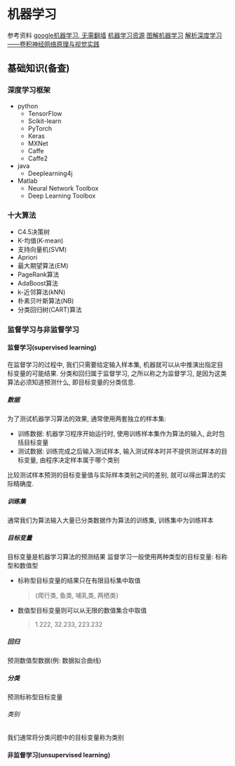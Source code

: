 # 机器学习

参考资料
[google机器学习, 无需翻墙](https://developers.google.cn/machine-learning/crash-course/)
[机器学习资源](https://github.com/allmachinelearning/MachineLearning)
[图解机器学习](http://www.r2d3.us/%E5%9C%96%E8%A7%A3%E6%A9%9F%E5%99%A8%E5%AD%B8%E7%BF%92%E7%AC%AC%E4%B8%80%E7%AB%A0/?charset=simplified)
[解析深度学习——卷积神经网络原理与视觉实践](http://lamda.nju.edu.cn/weixs/book/CNN_book.html)

## 基础知识(备查)

### 深度学习框架

* python
  * TensorFlow
  * Scikit-learn
  * PyTorch
  * Keras
  * MXNet
  * Caffe
  * Caffe2
* java
  * Deeplearning4j
* Matlab
  * Neural Network Toolbox
  * Deep Learning Toolbox

### 十大算法

* C4.5决策树
* K-均值(K-mean)
* 支持向量机(SVM)
* Apriori
* 最大期望算法(EM)
* PageRank算法
* AdaBoost算法
* k-近邻算法(kNN)
* 朴素贝叶斯算法(NB)
* 分类回归树(CART)算法

### 监督学习与非监督学习

#### 监督学习(supervised learning)  

在监督学习的过程中, 我们只需要给定输入样本集, 机器就可以从中推演出指定目标变量的可能结果.
分类和回归属于监督学习, 之所以称之为监督学习, 是因为这类算法必须知道预测什么, 即目标变量的分类信息.

##### 数据

为了测试机器学习算法的效果, 通常使用两套独立的样本集:  

* 训练数据: 机器学习程序开始运行时, 使用训练样本集作为算法的输入, 此时包括目标变量
* 测试数据: 训练完成之后输入测试样本, 输入测试样本时并不提供测试样本的目标变量, 由程序决定样本属于哪个类别

比较测试样本预测的目标变量值与实际样本类别之间的差别, 就可以得出算法的实际精确度.  

##### 训练集

通常我们为算法输入大量已分类数据作为算法的训练集, 训练集中为训练样本

##### 目标变量  

目标变量是机器学习算法的预测结果
监督学习一般使用两种类型的目标变量: 标称型和数值型

* 标称型目标变量的结果只在有限目标集中取值
    > {爬行类, 鱼类, 哺乳类, 两栖类}
* 数值型目标变量则可以从无限的数值集合中取值
    > 1.222, 32.233, 223.232

##### 回归

预测数值型数据(例: 数据拟合曲线)

##### 分类

预测标称型目标变量

###### 类别

我们通常将分类问题中的目标变量称为类别

#### 非监督学习(unsupervised learning)  
